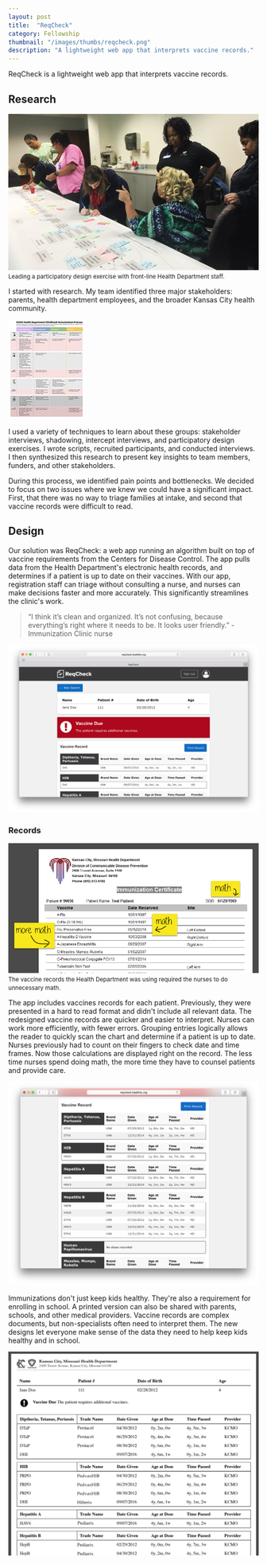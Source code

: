 ```yaml
---
layout: post
title:  "ReqCheck"
category: Fellowship
thumbnail: "/images/thumbs/reqcheck.png"
description: "A lightweight web app that interprets vaccine records."
---
```


ReqCheck is a lightweight web app that interprets vaccine records. 

## Research


![Making a journey map with the nurses](/images/reqcheck-participatory-design.png)
<small>Leading a participatory design exercise with front-line Health Department staff.</small>


I started with research. My team identified three major stakeholders: parents, health department employees, and the broader Kansas City health community.

<a href="/images/reqcheck-journey-map.png" class="inline-thumb">
	<img src="/images/thumbs/reqcheck-map-thumb.png" alt="KCMO Health Department Childhood Immunization Process chart showing painpoints and bottlenecks.">
</a>

I used a variety of techniques to learn about these groups: stakeholder interviews, shadowing, intercept interviews, and participatory design exercises. I wrote scripts, recruited participants, and conducted interviews. I then synthesized this research to present key insights to team members, funders, and other stakeholders.


During this process, we identified pain points and bottlenecks. We decided to focus on two issues where we knew we could have a significant impact. First, that there was no way to triage families at intake, and second that vaccine records were difficult to read.

## Design

Our solution was ReqCheck: a web app running an algorithm built on top of vaccine requirements from the Centers for Disease Control. The app pulls data from the Health Department's electronic health records, and determines if a patient is up to date on their vaccines. With our app, registration staff can triage without consulting a nurse, and nurses can make decisions faster and more accurately. This significantly streamlines the clinic's work.

>“I think it’s clean and organized. It’s not confusing, because everything’s right where it needs to be. It looks user friendly.” - Immunization Clinic nurse


![ReqCheck’s patient record screen.](/images/reqcheck-patient.png) 

### Records
![The original vaccine record design](/images/reqcheck-old-records.png)
<small>The vaccine records the Health Department was using required the nurses to do unnecessary math.</small>


The app includes vaccines records for each patient. Previously, they were presented in a hard to read format and didn't include all relevant data. The redesigned vaccine records are quicker and easier to interpret. Nurses can work more efficiently, with fewer errors. Grouping entries logically allows the reader to quickly scan the chart and determine if a patient is up to date. Nurses previously had to count on their fingers to check date and time frames. Now those calculations are displayed right on the record. The less time nurses spend doing math, the more time they have to counsel patients and provide care. 

![ReqCheck's edesigned digital records.](/images/reqcheck-new-records.png) 

Immunizations don't just keep kids healthy. They're also a requirement for enrolling in school. A printed version can also be shared with parents, schools, and other medical providers. Vaccine records are complex documents, but non-specialists often need to interpret them. The new designs let everyone make sense of the data they need to help keep kids healthy and in school.

![ReqCheck's redesigned printed records.](/images/reqcheck-new-records-printed.png)
